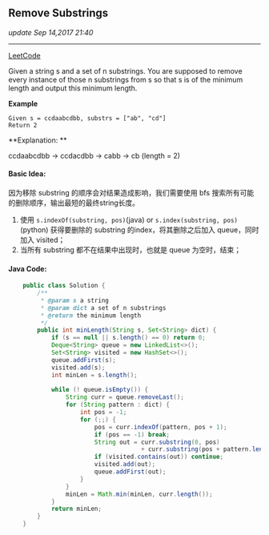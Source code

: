 ## Remove Substrings
_update Sep 14,2017  21:40_

---
[LeetCode](http://www.lintcode.com/en/problem/remove-substrings/)

Given a string s and a set of n substrings. You are supposed to remove every instance of those n substrings from s so that s is of the minimum length and output this minimum length.

**Example**

    Given s = ccdaabcdbb, substrs = ["ab", "cd"]
    Return 2

**Explanation: **

ccdaabcdbb -> ccdacdbb -> cabb -> cb (length = 2)

#### Basic Idea:
因为移除 substring 的顺序会对结果造成影响，我们需要使用 bfs 搜索所有可能的删除顺序，输出最短的最终string长度。

1.  使用 `s.indexOf(substring, pos)`(java) or `s.index(substring, pos)`(python) 获得要删除的 substring 的index，将其删除之后加入 queue，同时加入 visited；
2.  当所有 substring 都不在结果中出现时，也就是 queue 为空时，结束；

#### Java Code:
```java
    public class Solution {
        /**
         * @param s a string
         * @param dict a set of n substrings
         * @return the minimum length
         */
        public int minLength(String s, Set<String> dict) {
            if (s == null || s.length() == 0) return 0;
            Deque<String> queue = new LinkedList<>();
            Set<String> visited = new HashSet<>();
            queue.addFirst(s);
            visited.add(s);
            int minLen = s.length();
            
            while (! queue.isEmpty()) {
                String curr = queue.removeLast();
                for (String pattern : dict) {
                    int pos = -1;
                    for (;;) {
                        pos = curr.indexOf(pattern, pos + 1);
                        if (pos == -1) break;
                        String out = curr.substring(0, pos) 
                                     + curr.substring(pos + pattern.length(), curr.length());
                        if (visited.contains(out)) continue;
                        visited.add(out);
                        queue.addFirst(out);
                    }
                }
                minLen = Math.min(minLen, curr.length());
            }
            return minLen;
        }
    }
```